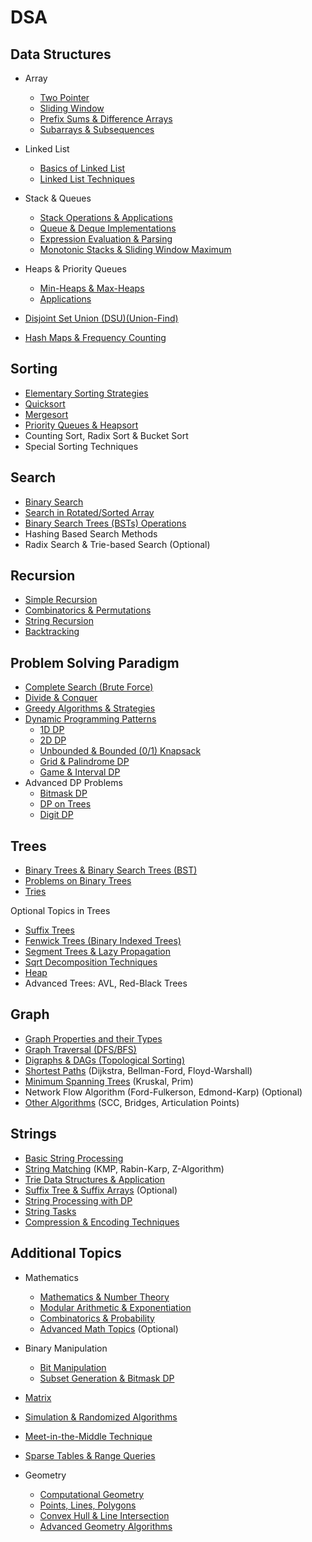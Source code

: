 # DSA

## Data Structures

- Array

    * [Two Pointer](array/ch1.md)
    * [Sliding Window](array/ch2.md)
    * [Prefix Sums & Difference Arrays](array/ch3.md)
    * [Subarrays & Subsequences](array/ch4.md)


- Linked List

    * [Basics of Linked List](ll/ch1.md)
    * [Linked List Techniques](ll/ch2.md)


* Stack & Queues

    * [Stack Operations & Applications](stknq/ch1.md)
    * [Queue & Deque Implementations](stknq/ch2.md)
    * [Expression Evaluation & Parsing](stknq/ch3.md)
    * [Monotonic Stacks & Sliding Window Maximum](stknq/ch4.md)


* Heaps & Priority Queues

    * [Min-Heaps & Max-Heaps](heaps/ch1.md)
    * [Applications](heaps/ch2.md)


* [Disjoint Set Union (DSU)(Union-Find)](dsu.md)

* [Hash Maps & Frequency Counting](hash/ch1.md)



## Sorting

* [Elementary Sorting Strategies](sorting/ch1.md)
* [Quicksort](sorting/ch2.md)
* [Mergesort](sorting/ch3.md)
* [Priority Queues & Heapsort](heaps/ch1.md)
* Counting Sort, Radix Sort & Bucket Sort
* Special Sorting Techniques



## Search

* [Binary Search](search/binary_search.md)
* [Search in Rotated/Sorted Array](search/ch2.md)
* [Binary Search Trees (BSTs) Operations](trees/ch1.md)
* Hashing Based Search Methods
* Radix Search & Trie-based Search (Optional)



## Recursion

* [Simple Recursion](recursion/ch1.md)
* [Combinatorics & Permutations](recursion/ch2.md)
* [String Recursion](recursion/ch3.md)
* [Backtracking](recursion/ch4.md)



## Problem Solving Paradigm

- [Complete Search (Brute Force)](paradigm/complete.md)
- [Divide & Conquer](paradigm/dnc.md)
- [Greedy Algorithms & Strategies](paradigm/greedy.md)
- [Dynamic Programming Patterns](dp/intro.md)
    - [1D DP](dp/ch1.md)
    - [2D DP](dp/ch2.md)
    - [Unbounded & Bounded (0/1) Knapsack](dp/ch3.md)
    - [Grid & Palindrome DP](dp/ch4.md)
    - [Game & Interval DP](dp/ch5.md)
- Advanced DP Problems
    - [Bitmask DP](additional/bit2.md)
    - [DP on Trees](dp/ch6.md)
    - [Digit DP](dp/ch7.md)



## Trees

* [Binary Trees & Binary Search Trees (BST)](trees/ch1.md)
* [Problems on Binary Trees](trees/ch2.md)
* [Tries](strings/ch3.md)

Optional Topics in Trees

* [Suffix Trees](strings/ch4.md)
* [Fenwick Trees (Binary Indexed Trees)](trees/ch3.md)
* [Segment Trees & Lazy Propagation](trees/ch4.md)
* [Sqrt Decomposition Techniques](trees/ch5.md)
* [Heap](trees/ch6.md)
* Advanced Trees: AVL, Red-Black Trees


## Graph

* [Graph Properties and their Types](graphs/ch1.md)
* [Graph Traversal (DFS/BFS)](graphs/ch2.md)
* [Digraphs & DAGs (Topological Sorting)](graphs/ch3.md)
* [Shortest Paths](graphs/ch4.md) (Dijkstra, Bellman-Ford, Floyd-Warshall)
* [Minimum Spanning Trees](graphs/ch5.md) (Kruskal, Prim)
* Network Flow Algorithm (Ford-Fulkerson, Edmond-Karp) (Optional)
* [Other Algorithms](graphs/ch6.md) (SCC, Bridges, Articulation Points)



## Strings

* [Basic String Processing](strings/ch1.md)
* [String Matching](strings/ch2.md) (KMP, Rabin-Karp, Z-Algorithm)
* [Trie Data Structures & Application](strings/ch3.md)
* [Suffix Tree & Suffix Arrays](strings/ch4.md) (Optional)
* [String Processing with DP](strings/ch5.md)
* [String Tasks](strings/ch6.md)
* [Compression & Encoding Techniques](strings/ch7.md)



## Additional Topics

* Mathematics
    * [Mathematics & Number Theory](additional/ch1.md)
    * [Modular Arithmetic & Exponentiation](additional/ch2.md)
    * [Combinatorics & Probability](additional/math3.md)
    * [Advanced Math Topics](additional/math4.md) (Optional)
* Binary Manipulation
    * [Bit Manipulation](additional/bit1.md)
    * [Subset Generation & Bitmask DP](additional/bit2.md)


* [Matrix](additional/matrix1.md)
* [Simulation & Randomized Algorithms](additional/simulation.md)
* [Meet-in-the-Middle Technique](additional/mitmt.md)
* [Sparse Tables & Range Queries](additional/sparse.md)
* Geometry
    * [Computational Geometry](additional/geometry1.md)
    * [Points, Lines, Polygons](additional/geometry2.md)
    * [Convex Hull & Line Intersection](additional/geometry3.md)
    * [Advanced Geometry Algorithms](additional/geometry4.md)

